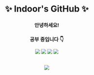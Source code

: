 # <div align="center"> ✨ Indoor's GitHub ✨ </div>


### <div align="center"> 안녕하세요! </div>

### <div align="center"> 공부 중입니다 👇 </div>
	
<div align="center">
   <img src="https://img.shields.io/badge/java-%23ED8B00.svg?style=for-the-badge&logo=java&logoColor=white" />
   <img src="https://img.shields.io/badge/springboot-6DB33F?style=for-the-badge&logo=springboot&logoColor=white">
   <img src="https://img.shields.io/badge/Spring Security-6DB33F?style=for-the-badge&logo=Spring Security&logoColor=white">
   <img src="https://img.shields.io/badge/Hibernate-59666C?style=for-the-badge&logo=Hibernate&logoColor=white">

</div>

<br>
<br>


<div align="center"> <img src="https://github-readme-stats.vercel.app/api?username=indoor98&show_icons=true&theme=dark"> </div>
